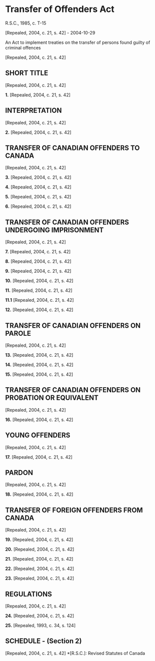 # Transfer of Offenders Act

R.S.C., 1985, c. T-15

[Repealed, 2004, c. 21, s. 42] - 2004-10-29

An Act to implement treaties on the transfer of persons found guilty of criminal offences

[Repealed, 2004, c. 21, s. 42]

## SHORT TITLE

[Repealed, 2004, c. 21, s. 42]

**1.** [Repealed, 2004, c. 21, s. 42]

## INTERPRETATION

[Repealed, 2004, c. 21, s. 42]

**2.** [Repealed, 2004, c. 21, s. 42]

## TRANSFER OF CANADIAN OFFENDERS TO CANADA

[Repealed, 2004, c. 21, s. 42]

**3.** [Repealed, 2004, c. 21, s. 42]

**4.** [Repealed, 2004, c. 21, s. 42]

**5.** [Repealed, 2004, c. 21, s. 42]

**6.** [Repealed, 2004, c. 21, s. 42]

## TRANSFER OF CANADIAN OFFENDERS UNDERGOING IMPRISONMENT

[Repealed, 2004, c. 21, s. 42]

**7.** [Repealed, 2004, c. 21, s. 42]

**8.** [Repealed, 2004, c. 21, s. 42]

**9.** [Repealed, 2004, c. 21, s. 42]

**10.** [Repealed, 2004, c. 21, s. 42]

**11.** [Repealed, 2004, c. 21, s. 42]

**11.1** [Repealed, 2004, c. 21, s. 42]

**12.** [Repealed, 2004, c. 21, s. 42]

## TRANSFER OF CANADIAN OFFENDERS ON PAROLE

[Repealed, 2004, c. 21, s. 42]

**13.** [Repealed, 2004, c. 21, s. 42]

**14.** [Repealed, 2004, c. 21, s. 42]

**15.** [Repealed, 2004, c. 21, s. 42]

## TRANSFER OF CANADIAN OFFENDERS ON PROBATION OR EQUIVALENT

[Repealed, 2004, c. 21, s. 42]

**16.** [Repealed, 2004, c. 21, s. 42]

## YOUNG OFFENDERS

[Repealed, 2004, c. 21, s. 42]

**17.** [Repealed, 2004, c. 21, s. 42]

## PARDON

[Repealed, 2004, c. 21, s. 42]

**18.** [Repealed, 2004, c. 21, s. 42]

## TRANSFER OF FOREIGN OFFENDERS FROM CANADA

[Repealed, 2004, c. 21, s. 42]

**19.** [Repealed, 2004, c. 21, s. 42]

**20.** [Repealed, 2004, c. 21, s. 42]

**21.** [Repealed, 2004, c. 21, s. 42]

**22.** [Repealed, 2004, c. 21, s. 42]

**23.** [Repealed, 2004, c. 21, s. 42]

## REGULATIONS

[Repealed, 2004, c. 21, s. 42]

**24.** [Repealed, 2004, c. 21, s. 42]

**25.** [Repealed, 1993, c. 34, s. 124]

## SCHEDULE - (Section 2)

[Repealed, 2004, c. 21, s. 42]
  *[R.S.C.]: Revised Statutes of Canada

